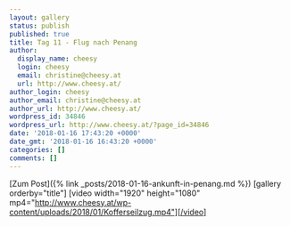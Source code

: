 ```yaml
---
layout: gallery
status: publish
published: true
title: Tag 11 - Flug nach Penang
author:
  display_name: cheesy
  login: cheesy
  email: christine@cheesy.at
  url: http://www.cheesy.at/
author_login: cheesy
author_email: christine@cheesy.at
author_url: http://www.cheesy.at/
wordpress_id: 34846
wordpress_url: http://www.cheesy.at/?page_id=34846
date: '2018-01-16 17:43:20 +0000'
date_gmt: '2018-01-16 16:43:20 +0000'
categories: []
comments: []
---
```


[Zum Post]({% link _posts/2018-01-16-ankunft-in-penang.md %})
[gallery orderby="title"]
[video width="1920" height="1080" mp4="http://www.cheesy.at/wp-content/uploads/2018/01/Kofferseilzug.mp4"][/video]
